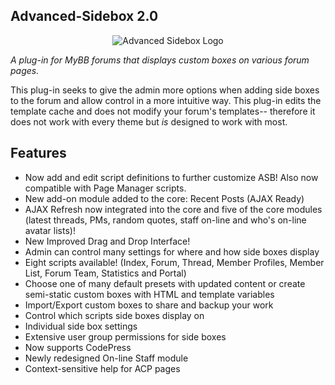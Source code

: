 ## Advanced-Sidebox 2.0

<p align="center">
  <img title="Advanced Sidebox Logo" alt="Advanced Sidebox Logo" src="https://github.com/WildcardSearch/Advanced-Sidebox/wiki/asb_logo_320.png" />
</p>

*A plug-in for MyBB forums that displays custom boxes on various forum pages.*

This plug-in seeks to give the admin more options when adding side boxes to the forum and allow control in a more intuitive way. This plug-in edits the template cache and does not modify your forum's templates-- therefore it does not work with every theme but *is* designed to work with most.

## Features

* Now add and edit script definitions to further customize ASB! Also now compatible with Page Manager scripts.
* New add-on module added to the core: Recent Posts (AJAX Ready)
* AJAX Refresh now integrated into the core and five of the core modules (latest threads, PMs, random quotes, staff on-line and who's on-line avatar lists)!
* New Improved Drag and Drop Interface!
* Admin can control many settings for where and how side boxes display
* Eight scripts available! (Index, Forum, Thread, Member Profiles, Member List, Forum Team, Statistics and Portal)
* Choose one of many default presets with updated content or create semi-static custom boxes with HTML and template variables
* Import/Export custom boxes to share and backup your work
* Control which scripts side boxes display on
* Individual side box settings
* Extensive user group permissions for side boxes
* Now supports CodePress
* Newly redesigned On-line Staff module
* Context-sensitive help for ACP pages

